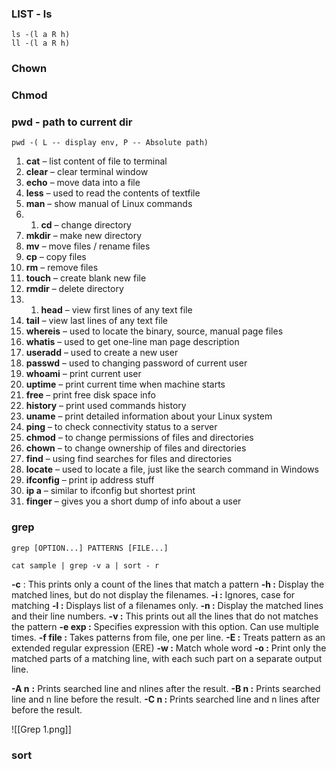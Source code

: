 

### LIST - ls

```
ls -(l a R h)
ll -(l a R h)
```


### Chown 


### Chmod
### pwd - path to current dir

```
pwd -( L -- display env, P -- Absolute path)
```

1. **cat** – list content of file to terminal
2. **clear** – clear terminal window
3. **echo** – move data into a file
4. **less** – used to read the contents of textfile
5. **man** – show manual of Linux commands
6. 1. **cd** – change directory
2. **mkdir** – make new directory
3. **mv** – move files / rename files
4. **cp** – copy files
5. **rm** – remove files
6. **touch** – create blank new file
7. **rmdir** – delete directory
8. 1. **head** – view first lines of any text file
9. **tail** – view last lines of any text file
10. **whereis** – used to locate the binary, source, manual page files
2. **whatis** – used to get one-line man page description
3. **useradd** – used to create a new user
4. **passwd** – used to changing password of current user
5. **whoami** – print current user
6. **uptime** – print current time when machine starts
7. **free** – print free disk space info
8. **history** – print used commands history
9. **uname** – print detailed information about your Linux system
10. **ping** – to check connectivity status to a server
11. **chmod** – to change permissions of files and directories
12. **chown** – to change ownership of files and directories
13. **find** – using find searches for files and directories
14. **locate** – used to locate a file, just like the search command in Windows
15. **ifconfig** – print ip address stuff
16. **ip a** – similar to ifconfig but shortest print
17. **finger** – gives you a short dump of info about a user


### grep

```
grep [OPTION...] PATTERNS [FILE...]

cat sample | grep -v a | sort - r
```

**-c** : This prints only a count of the lines that match a pattern
**-h :** Display the matched lines, but do not display the filenames.
**-i :** Ignores, case for matching
**-l :** Displays list of a filenames only.
**-n :** Display the matched lines and their line numbers.
**-v :** This prints out all the lines that do not matches the pattern
**-e exp :** Specifies expression with this option. Can use multiple times.
**-f file :** Takes patterns from file, one per line.
**-E :** Treats pattern as an extended regular expression (ERE)
**-w :** Match whole word
**-o :** Print only the matched parts of a matching line,
 with each such part on a separate output line.
 

**-A n** **:** Prints searched line and nlines after the result.
**-B n :** Prints searched line and n line before the result.
**-C n :** Prints searched line and n lines after before the result.

![[Grep 1.png]]


### sort

